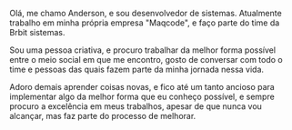 Olá, me chamo Anderson, e sou desenvolvedor de sistemas. Atualmente trabalho em minha própria empresa "Maqcode", e faço parte do time da Brbit sistemas.

Sou uma pessoa criativa, e procuro trabalhar da melhor forma possível entre o meio social em que me encontro, gosto de conversar com todo o time e pessoas das quais fazem parte da minha jornada nessa vida.

Adoro demais aprender coisas novas, e fico até um tanto ancioso para implementar algo da melhor forma que eu conheço possível, e sempre procuro a excelência em meus trabalhos, apesar de que nunca vou alcançar, mas faz parte do processo de melhorar.

